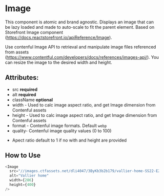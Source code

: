 # Image

This component is atomic and brand agnostic. Displays an image that can be lazy loaded and made to auto-scale to fit the parent element. Based on Storefront Image component (https://docs.reactstorefront.io/apiReference/Image).

Use contenful Image API to retrieval and manipulate image files referenced from assets (https://www.contentful.com/developers/docs/references/images-api/). You can resize the image to the desired width and height. 

## Attributes:

- src **required**
- alt **required**
- className **optional**
- width - Used to calc image aspect ratio, and get Image dimension from Contenful assets
- height - Used to calc image aspect ratio, and get Image dimension from Contenful assets
- format - Contenful image formats. Default `webp`
- quality- Contenful image quality values (0 to 100)

* Apect ratio default to 1 if no with and height are provided

## How to Use


```js
<Image
  src="//images.ctfassets.net/dli4047/3ByKb3b2b179/vallier-home-SS22-E2.jpg"
  alt="Vallier home"
  width={286}
  height={400}
/>
```

